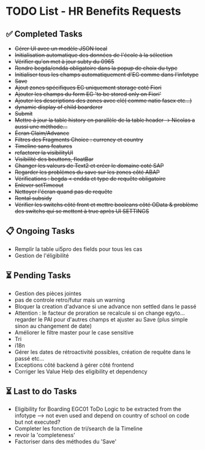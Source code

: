 # TODO List - HR Benefits Requests

## ✅ Completed Tasks
- ~~Gérer UI avec un modèle JSON local~~
- ~~Initialisation automatique des données de l'école à la sélection~~
- ~~Vérifier qu'on met à jour subty du 0965~~
- ~~Rendre begda/endda obligatoire dans la popup de choix du type~~
- ~~Initialiser tous les champs automatiquement d'EG comme dans l'infotype~~
- ~~Save~~
- ~~Ajout zones spécifiques EG uniquement storage coté Fiori~~
- ~~Ajouter les champs du form EG 'to be stored only on Fiori'~~
- ~~Ajouter les descriptions des zones avec clé( comme natio fasex etc...)~~
- ~~dynamic display of child boarderer~~
- ~~Submit~~
- ~~Mettre à jour la table history en parallèle de la table header -> Nicolas a aussi une méthode...~~
- ~~Écran Claim/Advance~~
- ~~Filtres des Fragments Choice : currency et country~~
- ~~Timeline sans features~~
- ~~refactorer la visibilityUI~~
- ~~Visibilité des bouttons, floatBar~~
- ~~Changer les valeurs de Text2 et créer le domaine coté SAP~~
- ~~Regarder les problémes du save sur les zones côté ABAP~~
- ~~Vérifications : begda < endda et type de requête obligatoire~~
- ~~Enlever setTimeout~~  
- ~~Nettoyer l'écran quand pas de requête~~
- ~~Rental subsidy~~
- ~~Vérifier les switchs côté front et mettre booleans côté OData & problème des switchs qui se mettent à true après UI SETTINGS~~

## 📋 Ongoing Tasks

- Remplir la table ui5pro des fields pour tous les cas
- Gestion de l'éligibilité

## ⏳ Pending Tasks
- Gestion des pièces jointes
- pas de controle retro/futur mais un warning
- Bloquer la creation d'advance si une advance non settled dans le passé
- Attention : le facteur de proration se recalcule si on change egyto... regarder le PAI pour d'autres champs et ajuster au Save (plus simple sinon au changement de date)
- Améliorer le filtre master pour le case sensitive
- Tri
- i18n
- Gérer les dates de rétroactivité possibles, création de requête dans le passé etc...
- Exceptions côté backend à gérer côté frontend
- Corriger les Value Help des eligibility et dependency

## ⏳ Last to do Tasks
- Eligibility for Boarding	EGC01	ToDo	Logic to be extracted from the infotype --> not even used and depend on country of school on code but not executed?
- Completer les fonction de tri/search de la Timeline
- revoir la 'completeness'  
- Factoriser dans des méthodes du 'Save'
